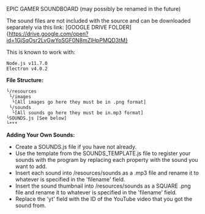 EPIC GAMER SOUNDBOARD
(may possibly be renamed in the future)



The sound files are not included with the source and can be downloaded separately via this link:
[GOOGLE DRIVE FOLDER]{https://drive.google.com/open?id=1GjSqOsr2LvGwYoSGF0N8mZlHpPMQD3tM}

This is known to work with:
```
Node.js v11.7.0
Electron v4.0.2
```

**File Structure:**
```
└/resources
 └/images
  └[All images go here they must be in .png format]
 └/sounds
  └[All sounds go here they must be in.mp3 format]
└SOUNDS.js [See below]
└***

```

**Adding Your Own Sounds:**
- Create a SOUNDS.js file if you have not already.
- Use the template from the SOUNDS_TEMPLATE.js file to register your sounds with the program by replacing each property with the sound you want to add.
- Insert each sound into /resources/sounds as a .mp3 file and rename it to whatever is specified in the 'filename' field.
- Insert the sound thumbnail into /resources/sounds as a SQUARE .png file and rename it to whatever is specified in the 'filename' field.
- Replace the 'yt' field with the ID of the YouTube video that you got the sound from.
